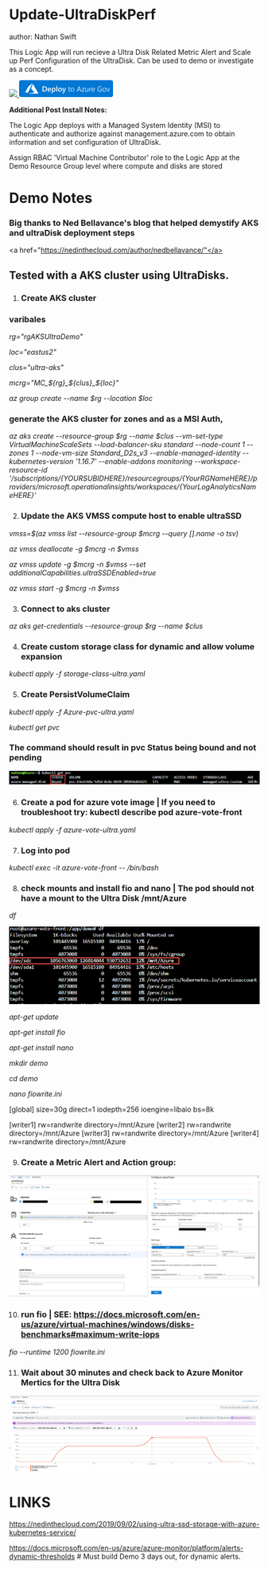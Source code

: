 # Update-UltraDiskPerf
author: Nathan Swift

This Logic App will run recieve a Ultra Disk Related Metric Alert and Scale up Perf Configuration of the UltraDisk. Can be used to demo or investigate as a concept.

<a href="https://portal.azure.com/#create/Microsoft.Template/uri/https%3A%2F%2Fraw.githubusercontent.com%2Fswiftsolves-msft%2FLogicApps%2Fmaster%2FUpdate-UltraDiskPerf%2Fazuredeploy.json" target="_blank">
    <img src="https://aka.ms/deploytoazurebutton"/>
</a>
<a href="https://portal.azure.us/#create/Microsoft.Template/uri/https%3A%2F%2Fraw.githubusercontent.com%2Fswiftsolves-msft%2FLogicApps%2Fmaster%2FUpdate-UltraDiskPerf%2Fazuredeploy.json" target="_blank">
<img src="https://raw.githubusercontent.com/Azure/azure-quickstart-templates/master/1-CONTRIBUTION-GUIDE/images/deploytoazuregov.png"/>
</a>

**Additional Post Install Notes:**

The Logic App deploys with a Managed System Identity (MSI) to authenticate and authorize against management.azure.com to obtain information and set configuration of UltraDisk. 

Assign RBAC 'Virtual Machine Contributor' role to the Logic App at the Demo Resource Group level where compute and disks are stored

# Demo Notes

### Big thanks to Ned Bellavance's blog that helped demystify AKS and ultraDisk deployment steps
<a href="https://nedinthecloud.com/author/nedbellavance/"</a>

## Tested with a AKS cluster using UltraDisks.


1. ### Create AKS cluster

### varibales
*rg="rgAKSUltraDemo"*

*loc="eastus2"*

*clus="ultra-aks"*

*mcrg="MC_${rg}_${clus}_${loc}"*

*az group create --name $rg --location $loc*

### generate the AKS cluster for zones and as a MSI Auth, 
*az aks create --resource-group $rg --name $clus --vm-set-type VirtualMachineScaleSets --load-balancer-sku standard --node-count 1 --zones 1 --node-vm-size Standard_D2s_v3 --enable-managed-identity --kubernetes-version '1.16.7' --enable-addons monitoring --workspace-resource-id '/subscriptions/{YOURSUBIDHERE}/resourcegroups/{YourRGNameHERE}/providers/microsoft.operationalinsights/workspaces/{YourLogAnalyticsNameHERE}'*

2. ### Update the AKS VMSS compute host to enable ultraSSD

*vmss=$(az vmss list --resource-group $mcrg --query [].name -o tsv)*

*az vmss deallocate -g $mcrg -n $vmss*

*az vmss update -g $mcrg -n $vmss --set additionalCapabilities.ultraSSDEnabled=true*

*az vmss start -g $mcrg -n $vmss*

3. ### Connect to aks cluster

*az aks get-credentials --resource-group $rg --name $clus*

4. ### Create custom storage class for dynamic and allow volume expansion

*kubectl apply -f storage-class-ultra.yaml*

5. ### Create PersistVolumeClaim

*kubectl apply -f Azure-pvc-ultra.yaml*

*kubectl get pvc*

### The command should result in pvc Status being bound and not pending

<img src="https://github.com/swiftsolves-msft/LogicApps/blob/master/Update-UltraDiskPerf/images/pvcscreenshot.png"/>

6. ### Create a pod for azure vote image | If you need to troubleshoot try: kubectl describe pod azure-vote-front

*kubectl apply -f azure-vote-ultra.yaml*

7. ### Log into pod

*kubectl exec -it azure-vote-front -- /bin/bash*

8. ### check mounts and install fio and nano | The pod should not have a mount to the Ultra Disk /mnt/Azure

*df*

<img src="https://github.com/swiftsolves-msft/LogicApps/blob/master/Update-UltraDiskPerf/images/mountsscreenshot.png"/>

*apt-get update*

*apt-get install fio*

*apt-get install nano*

*mkdir demo*

*cd demo*

*nano fiowrite.ini*

[global]
size=30g
direct=1
iodepth=256
ioengine=libaio
bs=8k

[writer1]
rw=randwrite
directory=/mnt/Azure
[writer2]
rw=randwrite
directory=/mnt/Azure
[writer3]
rw=randwrite
directory=/mnt/Azure
[writer4]
rw=randwrite
directory=/mnt/Azure

9. ### Create a Metric Alert and Action group:

<img src="https://github.com/swiftsolves-msft/LogicApps/blob/master/Update-UltraDiskPerf/images/alertscreenshot.png"/>

10. ### run fio | SEE: https://docs.microsoft.com/en-us/azure/virtual-machines/windows/disks-benchmarks#maximum-write-iops

*fio --runtime 1200 fiowrite.ini*

11. ### Wait about 30 minutes and check back to Azure Monitor Mertics for the Ultra Disk

<img src="https://github.com/swiftsolves-msft/LogicApps/blob/master/Update-UltraDiskPerf/images/metricscreenshot.png"/>

# LINKS

https://nedinthecloud.com/2019/09/02/using-ultra-ssd-storage-with-azure-kubernetes-service/

https://docs.microsoft.com/en-us/azure/azure-monitor/platform/alerts-dynamic-thresholds # Must build Demo 3 days out, for dynamic alerts.
